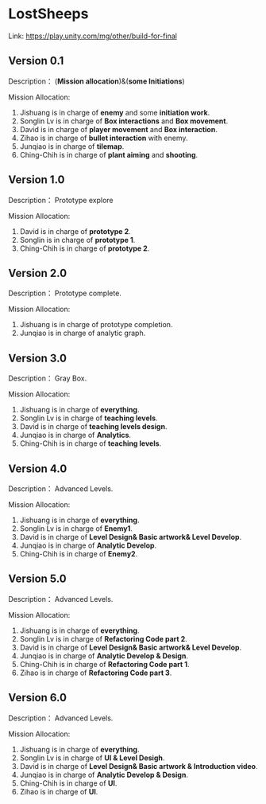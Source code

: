 # LostSheeps
Link: https://play.unity.com/mg/other/build-for-final
## Version 0.1

Description： (**Mission allocation**)&(**some Initiations**)

Mission Allocation:	

1.  Jishuang is in charge of **enemy** and some **initiation work**.
2.  Songlin Lv is in charge of **Box interactions** and **Box movement**.
3.  David is in charge of **player movement** and **Box interaction**.
4.  Zihao is in charge of **bullet interaction** with enemy.
5.  Junqiao is in charge of **tilemap**. 
6. Ching-Chih is in charge of **plant aiming** and **shooting**.

## Version 1.0

Description： Prototype explore

Mission Allocation:	

1.  David is in charge of **prototype 2**.
2.  Songlin is in charge of **prototype 1**. 
3. Ching-Chih is in charge of **prototype 2**.

## Version 2.0

Description： Prototype complete.

Mission Allocation:	

1. Jishuang is in charge of prototype completion.
2. Junqiao is in charge of analytic graph.
## Version 3.0

Description： Gray Box.

Mission Allocation:	

1.  Jishuang is in charge of **everything**.
2.  Songlin Lv is in charge of **teaching levels**.
3.  David is in charge of **teaching levels design**.
4.  Junqiao is in charge of **Analytics**. 
5. Ching-Chih is in charge of **teaching levels**.
## Version 4.0

Description： Advanced Levels.

Mission Allocation:	

1.  Jishuang is in charge of **everything**.
2.  Songlin Lv is in charge of **Enemy1**.
3.  David is in charge of **Level Design& Basic artwork& Level Develop**.
4.  Junqiao is in charge of **Analytic Develop**. 
5. Ching-Chih is in charge of **Enemy2**.
## Version 5.0

Description： Advanced Levels.

Mission Allocation:	

1.  Jishuang is in charge of **everything**.
2.  Songlin Lv is in charge of **Refactoring Code part 2**.
3.  David is in charge of **Level Design& Basic artwork& Level Develop**.
4.  Junqiao is in charge of **Analytic Develop & Design**. 
5. Ching-Chih is in charge of **Refactoring Code part 1**.
6. Zihao is in charge of **Refactoring Code part 3**.

## Version 6.0

Description： Advanced Levels.

Mission Allocation:	

1.  Jishuang is in charge of **everything**.
2.  Songlin Lv is in charge of **UI & Level Desigh**.
3.  David is in charge of **Level Design& Basic artwork & Introduction video**.
4.  Junqiao is in charge of **Analytic Develop & Design**. 
5. Ching-Chih is in charge of **UI**.
6. Zihao is in charge of **UI**.
